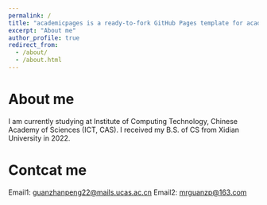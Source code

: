 ```yaml
---
permalink: /
title: "academicpages is a ready-to-fork GitHub Pages template for academic personal websites"
excerpt: "About me"
author_profile: true
redirect_from: 
  - /about/
  - /about.html
---
```


About me
======
I am currently studying at Institute of Computing Technology, Chinese Academy of Sciences (ICT, CAS). 
I received my B.S. of CS from Xidian University in 2022.

Contcat me
======
Email1: guanzhanpeng22@mails.ucas.ac.cn
Email2: mrguanzp@163.com